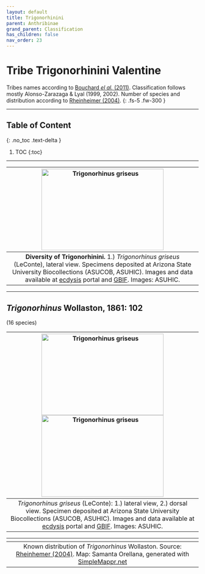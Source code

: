 ```yaml
---
layout: default
title: Trigonorhinini
parent: Anthribinae
grand_parent: Classification
has_children: false
nav_order: 23
---
```



# Tribe Trigonorhinini Valentine

Tribes names according to [Bouchard _el al._ (2011)](https://zookeys.pensoft.net/articles.php?id=4001). Classification follows mostly Alonso-Zarazaga & Lyal (1999, 2002). Number of species and distribution according to [Rheinheimer (2004)](https://www.zobodat.at/pdf/Mitt-Ent-Ver-Stuttgart_39_2004_0001-0244.pdf).
{: .fs-5 .fw-300 }

---

## Table of Content
{: .no_toc .text-delta }

1. TOC
{:toc}

---

| [<img src="https://media01.symbiota.org/media/storage/portals/scan/ASU/201302/ASUHIC0000515_Habitus_lat.jpg" alt="Trigonorhinus griseus" width="320" height="213.4">](https://ecdysis.org/collections/individual/index.php?occid=386837) 
|:--:| 
|**Diversity of Trigonorhinini.** 1.) *Trigonorhinus griseus* (LeConte), lateral view. Specimens deposited at Arizona State University Biocollections (ASUCOB, ASUHIC). Images and data available at [ecdysis](https://ecdysis.org) portal and [GBIF](https://gbif.org). Images: ASUHIC. |

---

## _Trigonorhinus_ Wollaston, 1861: 102
(16 species)

| [<img src="https://media01.symbiota.org/media/storage/portals/scan/ASU/201302/ASUHIC0000515_Habitus_lat.jpg" alt="Trigonorhinus griseus" width="320" height="213.4">](https://ecdysis.org/collections/individual/index.php?occid=386837) [<img src="https://media01.symbiota.org/media/storage/portals/scan/ASU/201302/ASUHIC0000515_Habitus_dor.jpg" alt="Trigonorhinus griseus" width="320" height="213.4">](https://ecdysis.org/collections/individual/index.php?occid=386837)    
|:--:| 
|_Trigonorhinus griseus_ (LeConte): 1.) lateral view, 2.) dorsal view. Specimen deposited at Arizona State University Biocollections (ASUCOB, ASUHIC). Images and data available at [ecdysis](https://ecdysis/.org) portal and [GBIF](https://gbif.org). Images: ASUHIC.|

|<img src="https://www.simplemappr.net/map/19126" alt="" />| 
|:--:| 
|Known distribution of _Trigonorhinus_ Wollaston. Source: [Rheinhemer (2004)](https://www.zobodat.at/pdf/Mitt-Ent-Ver-Stuttgart_39_2004_0001-0244.pdf). Map: Samanta Orellana, generated with [SimpleMappr.net](https://www.simplemappr.net/) |


